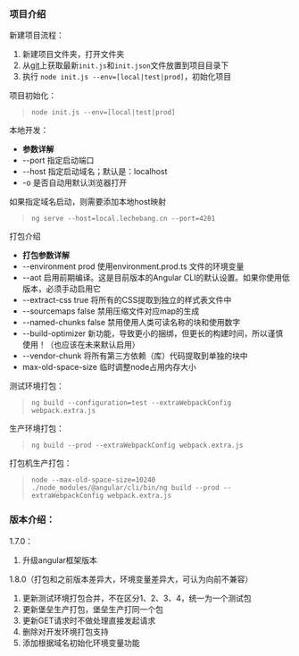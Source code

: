 ### 项目介绍
新建项目流程：
  1. 新建项目文件夹，打开文件夹
  1. 从[git](http://git.lcbint.cn/angular/h5-framework-ng)上获取最新`init.js`和`init.json`文件放置到项目目录下
  1. 执行 `node init.js --env=[local|test|prod]`，初始化项目


项目初始化：    
> `node init.js --env=[local|test|prod]`

本地开发：
  - **参数详解**
  - --port 指定启动端口
  - --host 指定启动域名；默认是：localhost
  - -o 是否自动用默认浏览器打开

如果指定域名启动，则需要添加本地host映射
> `ng serve --host=local.lechebang.cn --port=4201`

打包介绍
  - **打包参数详解**
  - --environment prod 使用environment.prod.ts 文件的环境变量   
  - --aot 启用前期编译。这是目前版本的Angular CLI的默认设置。如果你使用低版本，必须手动启用它   
  - --extract-css true 将所有的CSS提取到独立的样式表文件中    
  - --sourcemaps false 禁用压缩文件对应map的生成    
  - --named-chunks false 禁用使用人类可读名称的块和使用数字   
  - --build-optimizer 新功能，导致更小的捆绑，但更长的构建时间，所以谨慎使用！（也应该在未来默认启用）    
  - --vendor-chunk 将所有第三方依赖（库）代码提取到单独的块中
  - max-old-space-size 临时调整node占用内存大小 

测试环境打包：    
>  `ng build --configuration=test --extraWebpackConfig webpack.extra.js`

生产环境打包：
>  `ng build --prod --extraWebpackConfig webpack.extra.js`

打包机生产打包：
>  `node --max-old-space-size=10240 ./node_modules/@angular/cli/bin/ng build --prod --extraWebpackConfig webpack.extra.js`


### 版本介绍：    
  1.7.0：
  1. 升级angular框架版本

  1.8.0（打包和之前版本差异大，环境变量差异大，可认为向前不兼容）   
  1. 更新测试环境打包合并，不在区分1、2、3、4，统一为一个测试包
  1. 更新堡垒生产打包，堡垒生产打同一个包
  1. 更新GET请求时不做处理直接发起请求
  1. 删除对开发环境打包支持
  1. 添加根据域名初始化环境变量功能
